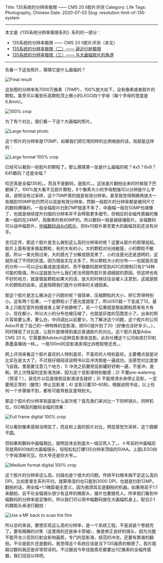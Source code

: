 Title: 135系统的分辨率极限 —— CMS 20 II胶片评测
Category: Life
Tags: Photography, Chinese
Date: 2020-07-03
Slug: resolution-limit-of-135-system


---

本文是《135系统分辨率极限系列》系列的一部分：

* 135系统的分辨率极限 —— CMS 20 II胶片评测（本文）
* [135系统的分辨率极限（二）—— 逼近衍射极限](/resolution-limit-of-135-system-2.html)
* [135系统的分辨率极限（三）—— 与大画幅胶片的角逐](/resolution-limit-of-135-system-3.html)

---

先看一下这张照片，猜猜它是什么画幅的？

![Final result](/images/135-resolution-limit-result.jpg)

这张图的分辨率有7000万像素（70MP），100%放大如下，没有像素或者胶片的颗粒。甚至可以看到乐高颗粒顶上微小的LEGO四个字母（每个字母的宽度是0.8mm）。

![100% crop](/images/135-resolution-limit-100crop-film.jpg)

为了有个对比，我们看一下这个大画幅的照片。

![Large format photo](/images/135-resolution-limit-large-format.jpg)

这个照片的分辨率是170MP，如果我们把它用同样的比例缩放的话，局部是这样的：

![Large format 100% crop](/images/135-resolution-limit-large-format-100crop.jpg)

已经可以看到一些胶片的颗粒了。那么猜猜第一张是什么画幅的呢？4x5？6x9？645数码？还是全幅？

哎还真是全幅135的。。而且不是数码，是胶片。。这张底片翻拍出来的时候我下巴都掉了。100%放大看不见胶片颗粒，8个像素大小的字母勉强可以分辨是什么字母，说明没有过采样，这个70MP真的就是有效分辨率。甚至我觉得稍微再放大一些搞到100MP也仍然可以说是有效分辨率。然鹅一般胶片的分辨率都是被同尺寸的数码爆锤的。一般全幅胶片扫到7MP就差不多了，中画幅一般在50MP也竭像了，也就是继续提升扫描的分辨率并不会榨取更多细节。但相应的全幅传感器的像素一般的在24MP，高像素的有60MP的。所以数码一般是越级锤胶片。全幅数码可以战中幅胶片，[中幅数码战4x5胶片](/full-frame-and-medium-format-1.html)。但8x10胶片甚至更大的画幅目前还没有对手。

言归正传，那这个胶片是怎么做到这么高的分辨率的呢？这要从胶片的原理说起。胶片上面有很多银盐颗粒，有的大有的小。大的颗粒对光线敏感，小的颗粒不敏感。所以一束光照过来，大的感光了分解成银变黑了，小的没感光还是透明的，这就形成了不同的灰度。因为银盐实在太多了，所以颗粒大小的分布——也就是灰度的分布——可以近似看成是连续的，而不像数码那样受到ADC的限制只有2^14种可能的取值。所以这就是为什么我们老法师鼓吹胶片影调细腻的原因。但这样也有不好的地方，就是银盐颗粒如果大的话，放大的时候往往会被人注意到，这就是胶片的颗粒的由来。这是阻碍我们提升分辨率的关键因素。

那这个胶片是怎么解决这个问题的呢？很简单，压缩颗粒的大小，把它弄得特别小。这有两个后果，一个是颗粒小了感光度就低了，所以ISO就一下变成了12。基本上只能在室外拍摄或者上架子拍静物了。另一个后果就是银盐颗粒原来有大有小，现在都小，所以大小的分布也被压缩了，也就是灰度的范围变小了。出来的照片容易要么黑，要么白，中间调比以前要少。为了解决这个问题，这个胶片的公司Adox开发了自己的一种特殊的显影液，把ISO提升到了20（好像也没好多少。。），同时降低了对比度，让胶片能够得到接近普通胶片的对比。这个胶片就是Adox CMS 20 II。它需要用Adotech这种显影液来显影。此处吐槽这个公司和卖打印机靠墨盒赚钱一样。。一瓶100ml的显影液卖得比四卷胶卷还贵。。

网上评测来看这个胶片喜欢的人特别喜欢，不喜欢的人特别喜欢。主要槽点就是对比实在是太大了。不过我仔细阅读说明书以后冲洗倒是一遍成功，没感觉对比度放飞自我。里面要注意几个地方，1) 冲洗之前要把显影罐好好刷一遍，不是冲，是刷。把上次残留的定影液洗掉，因为这个显影液特别敏感；2) 不要pre-watering（预浸？），装完片以后直接倒显影液进去就好；3) 不能用清水来停止显影，一定要用正常的（酸性）停止显影液；4) 定影只要30-60秒。根据说明书说，以上任何一个步骤做不到，都有可能导致反差特别大。

那这个胶片的分辨率到底是什么层次呢？首先我们来对比一下同样镜头，同样机位，ISO稍高的数码全幅的效果：

![Full frame digital 100% crop](/images/135-resolution-limit-100crop-digital.jpg)

可以看到像素感相当明显了，而且和上面的胶片对比，明显感觉欠采样，这个圆都不圆。

但如果和数码中画幅相比，就明显体会到底大一级压死人了。。十年前的中画幅后背就用600块的大画幅镜头，轻轻松松打爆135分辨率顶级的50AA。上面LEGO四个字母清晰可见。你大爷还是你大爷。。

![Medium format digital 100% crop](/images/135-resolution-limit-100crop-digital-MF.jpg)

这个胶片的分辨率这么高，扫描也是个很大的问题。传统平扫根本搞不定这么高的DPI。比如爱普生系列平扫，就算用湿扫也只能到3000 DPI，也就是扫到12MP。翻拍的话，用全幅+1:1微距毫无意义，因为瓶颈其实是翻拍的机器。如果用高于1:1来翻拍，且不论全幅镜头很少有这样的微距头，接片也要接死人。所幸我们看到中幅数码的分辨率是足够的，所以我们可以用中幅数码接在大画幅机身上，配合2:1的微距头来进行翻拍：

![Use a MF back to scan the film](/images/135-resolution-limit-gear.jpg)

所以总的来说，要想实现这么高的分辨率，是一个系统工程。不是说装个卷就完了。要有精确的对焦（这里用的还是徕卡旁轴），像差修正良好的镜头，因为光圈不能开太小否则衍射会影响画质，专门的显影液，规范的冲洗，还要有靠谱的翻拍。不论是胶片还是数码，我觉得这个系统应该是当下135画质的极限了。胶片能超过数码我还是非常惊讶的。不过据说今年佳能索尼都要出1亿像素的全幅传感器，我们拭目以待吧。

<script async data-uid="65448d4615" src="https://yage.kit.com/65448d4615/index.js"></script>

